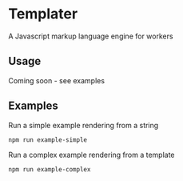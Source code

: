 # Templater

A Javascript markup language engine for workers

## Usage

Coming soon - see examples

## Examples

Run a simple example rendering from a string

```bash
npm run example-simple
```

Run a complex example rendering from a template

```bash
npm run example-complex
```